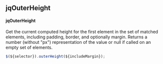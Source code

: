 ## jqOuterHeight
#### jqOuterHeight
Get the current computed height for the first element in the set of matched elements, including padding, border, and optionally margin. Returns a number (without "px") representation of the value or null if called on an empty set of elements.
```javascript
$(${selector}).outerHeight(${includeMargin});
```